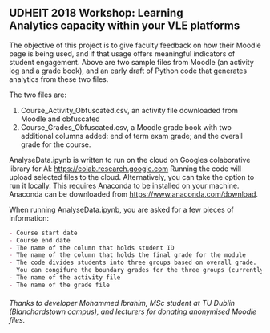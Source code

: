 ## UDHEIT 2018 Workshop: Learning Analytics capacity within your VLE platforms

The objective of this project is to give faculty feedback on how their Moodle page is being used, and if that usage offers meaningful indicators of student engagement. Above are two sample files from Moodle (an activity log and a grade book), and an early draft of Python code that generates analytics from these two files.

The two files are:
1. Course_Activity_Obfuscated.csv, an activity file downloaded from Moodle and obfuscated
2. Course_Grades_Obfuscated.csv, a Moodle grade book with two additional columns added: end of term exam grade; and the overall grade for the course. 

AnalyseData.ipynb is written to run on the cloud on Googles colaborative library for AI: https://colab.research.google.com
Running the code will upload selected files to the cloud. Alternatively, you can take the option to run it locally. This requires Anaconda to be installed on your machine.  Anaconda can be downloaded from https://www.anaconda.com/download.


When running AnalyseData.ipynb, you are asked for a few pieces of information:

```markdown
- Course start date
- Course end date
- The name of the column that holds student ID
- The name of the column that holds the final grade for the module
- The code divides students into three groups based on overall grade. 
  You can congifure the boundary grades for the three groups (currently called A, B and C).
- The name of the activity file
- The name of the grade file
```

###### Thanks to developer Mohammed Ibrahim, MSc student at TU Dublin (Blanchardstown campus), and lecturers for donating anonymised Moodle files.
